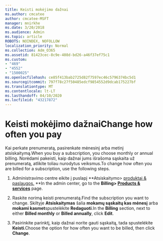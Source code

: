 ```yaml
---
title: Keisti mokėjimo dažnai
ms.author: cmcatee
author: cmcatee-MSFT
manager: mnirkhe
ms.date: 3/20/2018
ms.audience: Admin
ms.topic: article
ROBOTS: NOINDEX, NOFOLLOW
localization_priority: Normal
ms.collection: Adm_O365
ms.assetid: 81423cec-8c9e-408d-bd26-a46f37ef75c1
ms.custom:
- "469"
- "4552"
- "1500025"
ms.openlocfilehash: ce85f413bab2725d82f7597ec46c5796374bc5d1
ms.sourcegitcommit: 797f78c27f50485edcf9854552d9dcab175227bf
ms.translationtype: MT
ms.contentlocale: lt-LT
ms.lasthandoff: 04/10/2020
ms.locfileid: "43217872"
---
```

# <a name="change-how-often-you-pay"></a><span data-ttu-id="514b5-102">Keisti mokėjimo dažnai</span><span class="sxs-lookup"><span data-stu-id="514b5-102">Change how often you pay</span></span>

<span data-ttu-id="514b5-103">Kai perkate prenumeratą, pasirenkate mėnesinį arba metinį atsiskaitymą.</span><span class="sxs-lookup"><span data-stu-id="514b5-103">When you buy a subscription, you choose monthly or annual billing.</span></span> <span data-ttu-id="514b5-104">Norėdami pakeisti, kaip dažnai jums išrašoma sąskaita už prenumeratą, atlikite toliau nurodytus veiksmus.</span><span class="sxs-lookup"><span data-stu-id="514b5-104">To change how often you are billed for a subscription, use the following steps.</span></span>

1. <span data-ttu-id="514b5-105">Administravimo centre eikite į puslapį \*\*Atsiskaitymo> [produktai & paslaugos.](https://go.microsoft.com/fwlink/p/?linkid=842054) \*\*</span><span class="sxs-lookup"><span data-stu-id="514b5-105">In the admin center, go to the **Billing> [Products & services](https://go.microsoft.com/fwlink/p/?linkid=842054)** page.</span></span>

2. <span data-ttu-id="514b5-106">Raskite norimą keisti prenumeratą.</span><span class="sxs-lookup"><span data-stu-id="514b5-106">Find the subscription you want to change.</span></span> <span data-ttu-id="514b5-107">Skiltyje **Atsiskaitymas** šalia **mokamų sąskaitų kas mėnesį** arba **mokami kasmet**spustelėkite **Redaguoti**.</span><span class="sxs-lookup"><span data-stu-id="514b5-107">In the **Billing** section, next to either **Billed monthly** or **Billed annually**, click **Edit**.</span></span>

3. <span data-ttu-id="514b5-108">Pasirinkite parinktį, kaip dažnai norite gauti sąskaitą, tada spustelėkite **Keisti**.</span><span class="sxs-lookup"><span data-stu-id="514b5-108">Choose the option for how often you want to be billed, then click **Change**.</span></span>
